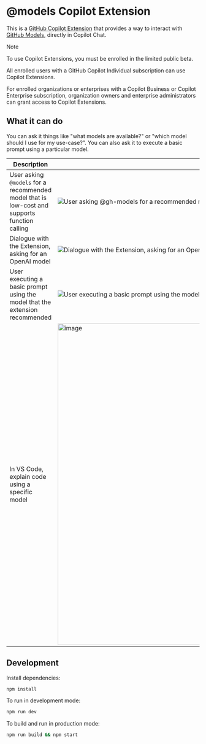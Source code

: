 # @models Copilot Extension

This is a [GitHub Copilot Extension](https://docs.github.com/en/copilot/using-github-copilot/using-extensions-to-integrate-external-tools-with-copilot-chat) that provides a way to interact with [GitHub Models](https://github.blog/news-insights/product-news/introducing-github-models/), directly in Copilot Chat.

> [!NOTE]
> To use Copilot Extensions, you must be enrolled in the limited public beta.
> 
> All enrolled users with a GitHub Copilot Individual subscription can use Copilot Extensions.
> 
> For enrolled organizations or enterprises with a Copilot Business or Copilot Enterprise subscription, organization owners and enterprise administrators can grant access to Copilot Extensions.

## What it can do

You can ask it things like "what models are available?" or "which model should I use for my use-case?". You can also ask it to execute a basic prompt using a particular model.

| Description | Image |
| --- |--- |
| User asking `@models` for a recommended model that is low-cost and supports function calling | ![User asking @gh-models for a recommended model that is low-cost and supports function calling](https://github.com/user-attachments/assets/aed29aa3-2056-44c5-8c7b-e8ef7ffa3301) |
| Dialogue with the Extension, asking for an OpenAI model | ![Dialogue with the Extension, asking for an OpenAI model](https://github.com/user-attachments/assets/f08b23a9-7f2c-4da7-b764-7220dcda9408) |
| User executing a basic prompt using the model that the extension recommended | ![User executing a basic prompt using the model that the extension recommended](https://github.com/user-attachments/assets/795dd669-aea2-4b88-9c27-0836008c28a4) |
| In VS Code, explain code using a specific model | <img width="838" alt="image" src="https://github.com/user-attachments/assets/c019ed37-5494-4cb6-9e21-82ecf3235dcc"> |

## Development

Install dependencies:

```bash
npm install
```

To run in development mode:

```bash
npm run dev
```

To build and run in production mode:

```bash
npm run build && npm start
```
